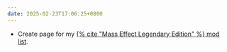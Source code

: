 ```yaml
---
date: 2025-02-23T17:06:25+0800
---
```


* Create page for my [{% cite "Mass Effect Legendary Edition" %} mod list](/links/mass-effect-le-mod-list/).